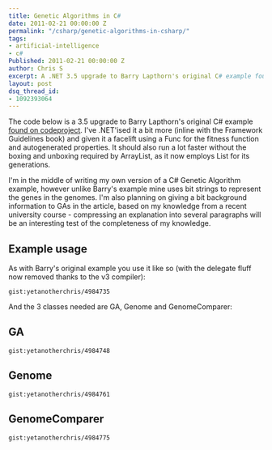 ```yaml
---
title: Genetic Algorithms in C#
date: 2011-02-21 00:00:00 Z
permalink: "/csharp/genetic-algorithms-in-csharp/"
tags:
- artificial-intelligence
- c#
Published: 2011-02-21 00:00:00 Z
author: Chris S
excerpt: A .NET 3.5 upgrade to Barry Lapthorn's original C# example found on codeproject.
layout: post
dsq_thread_id:
- 1092393064
---
```


The code below is a 3.5 upgrade to Barry Lapthorn's original C# example [found on codeproject][1]. I've .NET'ised it a bit more (inline with the Framework Guidelines book) and given it a facelift using a Func for the fitness function and autogenerated properties. It should also run a lot faster without the boxing and unboxing required by ArrayList, as it now employs List<Genome> for its generations.

I'm in the middle of writing my own version of a C# Genetic Algorithm example, however unlike Barry's example mine uses bit strings to represent the genes in the genomes. I'm also planning on giving a bit background information to GAs in the article, based on my knowledge from a recent university course - compressing an explanation into several paragraphs will be an interesting test of the completeness of my knowledge.

<!--more-->

## Example usage

As with Barry's original example you use it like so (with the delegate fluff now removed thanks to the v3 compiler):

`gist:yetanotherchris/4984735`

And the 3 classes needed are GA, Genome and GenomeComparer:

## GA

`gist:yetanotherchris/4984748`

## Genome

`gist:yetanotherchris/4984761`

## GenomeComparer

`gist:yetanotherchris/4984775`

 [1]: http://www.codeproject.com/KB/recipes/btl_ga.aspx
